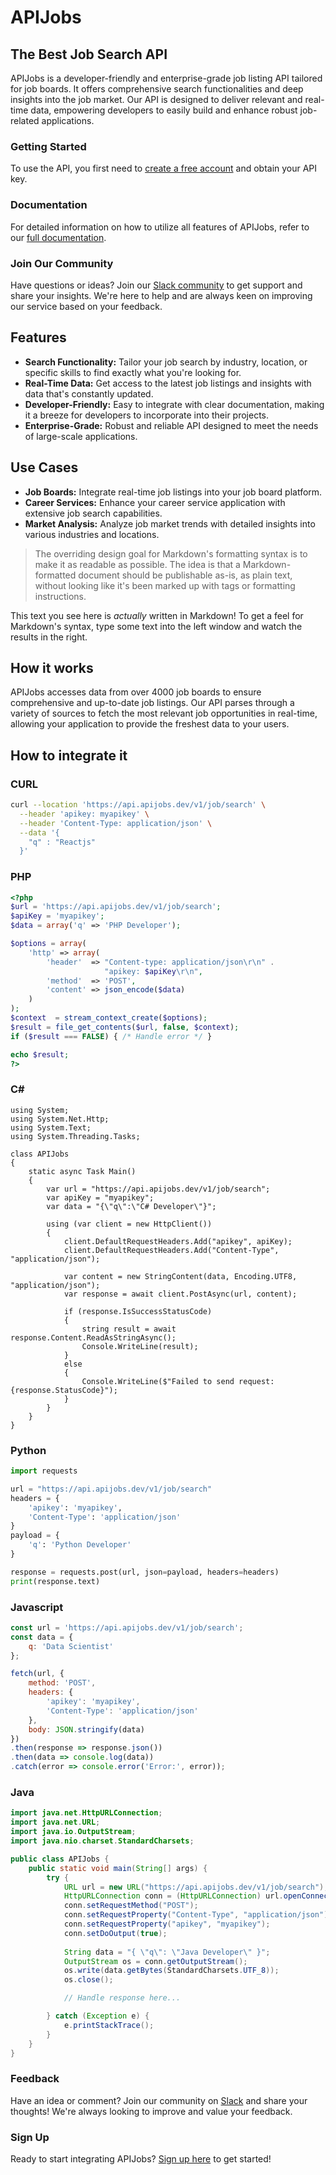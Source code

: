 # APIJobs
## The Best Job Search API

APIJobs is a developer-friendly and enterprise-grade job listing API tailored for job boards. It offers comprehensive search functionalities and deep insights into the job market. Our API is designed to deliver relevant and real-time data, empowering developers to easily build and enhance robust job-related applications.

### Getting Started
To use the API, you first need to [create a free account](https://app.apijobs.dev/auth/signup) and obtain your API key.

### Documentation
For detailed information on how to utilize all features of APIJobs, refer to our [full documentation](https://doc.apijobs.dev).

### Join Our Community
Have questions or ideas? Join our [Slack community](https://join.slack.com/t/apijobs/shared_invite/zt-2du4jo0xx-yoFy9SIz9WGgJIk1s6gAQg) to get support and share your insights. We're here to help and are always keen on improving our service based on your feedback.



## Features

- **Search Functionality:** Tailor your job search by industry, location, or specific skills to find exactly what you're looking for.
- **Real-Time Data:** Get access to the latest job listings and insights with data that's constantly updated.
- **Developer-Friendly:** Easy to integrate with clear documentation, making it a breeze for developers to incorporate into their projects.
- **Enterprise-Grade:** Robust and reliable API designed to meet the needs of large-scale applications.

## Use Cases

- **Job Boards:** Integrate real-time job listings into your job board platform.
- **Career Services:** Enhance your career service application with extensive job search capabilities.
- **Market Analysis:** Analyze job market trends with detailed insights into various industries and locations.

> The overriding design goal for Markdown's formatting syntax is to make it as readable as possible. The idea is that a Markdown-formatted document should be publishable as-is, as plain text, without looking like it's been marked up with tags or formatting instructions.

This text you see here is *actually* written in Markdown! To get a feel for Markdown's syntax, type some text into the left window and watch the results in the right.

## How it works

APIJobs accesses data from over 4000 job boards to ensure comprehensive and up-to-date job listings. Our API parses through a variety of sources to fetch the most relevant job opportunities in real-time, allowing your application to provide the freshest data to your users.

## How to integrate it

### CURL
```bash
curl --location 'https://api.apijobs.dev/v1/job/search' \
  --header 'apikey: myapikey' \
  --header 'Content-Type: application/json' \
  --data '{
    "q" : "Reactjs"
  }'
```

### PHP
```php
<?php
$url = 'https://api.apijobs.dev/v1/job/search';
$apiKey = 'myapikey';
$data = array('q' => 'PHP Developer');

$options = array(
    'http' => array(
        'header'  => "Content-type: application/json\r\n" .
                     "apikey: $apiKey\r\n",
        'method'  => 'POST',
        'content' => json_encode($data)
    )
);
$context  = stream_context_create($options);
$result = file_get_contents($url, false, $context);
if ($result === FALSE) { /* Handle error */ }

echo $result;
?>
```
### C#
```
using System;
using System.Net.Http;
using System.Text;
using System.Threading.Tasks;

class APIJobs
{
    static async Task Main()
    {
        var url = "https://api.apijobs.dev/v1/job/search";
        var apiKey = "myapikey";
        var data = "{\"q\":\"C# Developer\"}";

        using (var client = new HttpClient())
        {
            client.DefaultRequestHeaders.Add("apikey", apiKey);
            client.DefaultRequestHeaders.Add("Content-Type", "application/json");

            var content = new StringContent(data, Encoding.UTF8, "application/json");
            var response = await client.PostAsync(url, content);

            if (response.IsSuccessStatusCode)
            {
                string result = await response.Content.ReadAsStringAsync();
                Console.WriteLine(result);
            }
            else
            {
                Console.WriteLine($"Failed to send request: {response.StatusCode}");
            }
        }
    }
}
```

### Python
```python
import requests

url = "https://api.apijobs.dev/v1/job/search"
headers = {
    'apikey': 'myapikey',
    'Content-Type': 'application/json'
}
payload = {
    'q': 'Python Developer'
}

response = requests.post(url, json=payload, headers=headers)
print(response.text)
```

### Javascript
```javascript
const url = 'https://api.apijobs.dev/v1/job/search';
const data = {
    q: 'Data Scientist'
};

fetch(url, {
    method: 'POST',
    headers: {
        'apikey': 'myapikey',
        'Content-Type': 'application/json'
    },
    body: JSON.stringify(data)
})
.then(response => response.json())
.then(data => console.log(data))
.catch(error => console.error('Error:', error));
```

### Java
```java
import java.net.HttpURLConnection;
import java.net.URL;
import java.io.OutputStream;
import java.nio.charset.StandardCharsets;

public class APIJobs {
    public static void main(String[] args) {
        try {
            URL url = new URL("https://api.apijobs.dev/v1/job/search");
            HttpURLConnection conn = (HttpURLConnection) url.openConnection();
            conn.setRequestMethod("POST");
            conn.setRequestProperty("Content-Type", "application/json");
            conn.setRequestProperty("apikey", "myapikey");
            conn.setDoOutput(true);
            
            String data = "{ \"q\": \"Java Developer\" }";
            OutputStream os = conn.getOutputStream();
            os.write(data.getBytes(StandardCharsets.UTF_8));
            os.close();

            // Handle response here...

        } catch (Exception e) {
            e.printStackTrace();
        }
    }
}
```

### Feedback
Have an idea or comment? Join our community on [Slack](https://join.slack.com/t/apijobs/shared_invite/zt-2du4jo0xx-yoFy9SIz9WGgJIk1s6gAQg) and share your thoughts! We're always looking to improve and value your feedback.

### Sign Up
Ready to start integrating APIJobs? [Sign up here](https://app.apijobs.dev/auth/signup) to get started!

